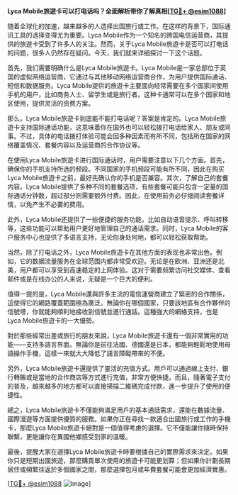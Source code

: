 **Lyca Mobile旅遊卡可以打电话吗？全面解析带你了解真相[[TG💪+ @esim1088](https://t.me/s/esim1088)]**

随着全球化的加速，越来越多的人选择出国旅行或工作。在这样的背景下，国际通讯工具的选择变得尤为重要。Lyca Mobile作为一个知名的跨国电信运营商，其提供的旅遊卡受到了许多人的关注。然而，关于Lyca Mobile旅遊卡是否可以打电话的问题，很多人仍然存在疑问。今天，我们就来详细探讨一下这个话题。

首先，我们需要明确什么是Lyca Mobile旅遊卡。Lyca Mobile是一家总部位于英国的虚拟网络运营商，它通过与其他移动网络运营商合作，为用户提供国际通话、短信和数据服务。Lyca Mobile提供的旅遊卡主要面向经常需要在多个国家间使用手机的用户，比如商务人士、留学生或是旅行者。这种卡通常可以在多个国家和地区使用，提供灵活的资费方案。

那么，Lyca Mobile旅遊卡到底能不能打电话呢？答案是肯定的。Lyca Mobile旅遊卡支持国际通话功能，这意味着你在国外也可以轻松拨打电话给家人、朋友或同事。不过，具体的电话拨打体验可能会因多种因素而有所不同，包括所在国家的网络覆盖情况、套餐内容以及运营商的合作协议等。

在使用Lyca Mobile旅遊卡进行国际通话时，用户需要注意以下几个方面。首先，确保你的手机支持所选的频段。不同国家的手机频段可能有所不同，因此在购买Lyca Mobile旅遊卡之前，最好先确认你的手机是否兼容。其次，了解自己的套餐内容。Lyca Mobile提供了多种不同的套餐选项，有些套餐可能只包含一定量的国际通话分钟数，超过部分则需要额外付费。因此，在使用前务必仔细阅读套餐详情，以免产生不必要的费用。

此外，Lyca Mobile还提供了一些便捷的服务功能，比如自动语音提示、呼叫转移等，这些功能可以帮助用户更好地管理自己的通话需求。同时，Lyca Mobile的客户服务中心也提供了多语言支持，无论你身处何地，都可以轻松获取帮助。

当然，除了打电话之外，Lyca Mobile旅遊卡在其他方面的表现也非常出色。例如，它的数据流量服务在全球范围内都非常受欢迎。无论是在欧洲、亚洲还是北美，用户都可以享受到高速稳定的上网体验。这对于需要频繁访问社交媒体、查看邮件或是在线办公的人来说，无疑是一个巨大的便利。

值得一提的是，Lyca Mobile還與許多主流的電信運營商建立了緊密的合作關係，這使得它的網路覆蓋範圍極為廣泛。無論你在哪個國家，只要該地區有合作夥伴的信號塔，你就能夠順利地接收到信號並進行通話。這種強大的網絡支持，也是Lyca Mobile旅遊卡的一大優勢。

對於那些經常出差或旅行的朋友來說，Lyca Mobile旅遊卡還有一個非常實用的功能——支持多語言界面。無論你是前往法國、德國還是日本，都能夠輕鬆地使用母語操作手機，這樣一來就大大降低了語言障礙帶來的不便。

另外，Lyca Mobile旅遊卡還提供了靈活的充值方式。用戶可以通過線上支付、銀行轉賬或是當地的合作商店等方式進行充值，非常方便快捷。而且，隨著電子支付的普及，越來越多的地方都可以直接掃描二維碼完成付款，進一步提升了使用的便捷性。

總之，Lyca Mobile旅遊卡不僅能夠滿足用戶的基本通話需求，還能在數據流量、國際漫遊等方面提供優質的服務。如果你正在尋找一款適合出國旅行或工作的手機卡，那麼Lyca Mobile旅遊卡絕對是一個值得考慮的選擇。它不僅能讓你隨時保持聯繫，更能讓你在異國他鄉感受到家的溫暖。

最後，提醒大家在選擇Lyca Mobile旅遊卡時要根據自己的實際需求來決定。如果你只是短期出國旅遊，那麼購買單次使用的旅遊卡可能更划算；但如果你計劃長期居住或頻繁往返於多個國家之間，那麼選擇包月或年費套餐可能會更加經濟實惠。

[[TG💪+ @esim1088](https://t.me/s/esim1088) ![Image](https://i.postimg.cc/4NQfJmqS/Snipaste-2025-05-13-00-14-12.png)]